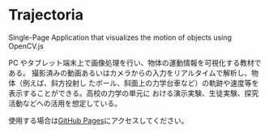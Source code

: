# Trajectoria
Single-Page Application that visualizes the motion of objects using OpenCV.js

PC やタブレット端末上で画像処理を行い、物体の運動情報を可視化する教材である。
撮影済みの動画あるいはカメラからの入力をリアルタイムで解析し、物体（例えば、斜方投射し
たボール、斜面上の力学台車など）の軌跡や速度等を表示することができる。高校の力学の単元に
おける演示実験、生徒実験、探究活動などへの活用を想定している。

使用する場合は[GitHub Pages](https://ythkphys.github.io/Trajectoria/)にアクセスしてください。
